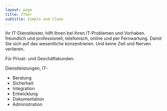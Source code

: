 ```yaml
---
layout: page
title: ITGer
subtitle: Simple and Clean
---
```



Ihr IT-Dienstleister,
hilft Ihnen bei Ihren IT-Problemen und Vorhaben.
freundlich und professionell,
telefonisch, online und per Fernwartung.
Damit Sie sich auf das wesentliche konzentrieren. 
Und keine Zeit und Nerven verlieren.

Für Privat- und Geschäftskunden.


Dienstleistungen, IT-
- Beratung
- Sicherheit
- Integration
- Entwicklung
- Dokumentation
- Administration

